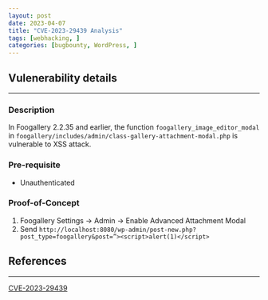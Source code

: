 ```yaml
---
layout: post
date: 2023-04-07
title: "CVE-2023-29439 Analysis"
tags: [webhacking, ]
categories: [bugbounty, WordPress, ]
---
```




## Vulenerability details
---


### Description
In Foogallery 2.2.35 and earlier, the function `foogallery_image_editor_modal` in `foogallery/includes/admin/class-gallery-attachment-modal.php` is vulnerable to XSS attack.


### Pre-requisite
- Unauthenticated


### Proof-of-Concept
1. Foogallery Settings → Admin → Enable Advanced Attachment Modal 
2. Send `http://localhost:8080/wp-admin/post-new.php?post_type=foogallery&post=”><script>alert(1)</script>`


## References
---

[CVE-2023-29439](https://cve.mitre.org/cgi-bin/cvename.cgi?name=CVE-2023-29439)

